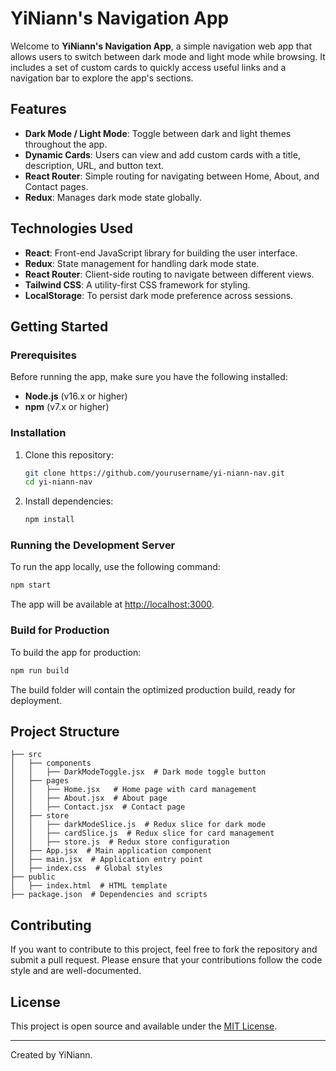 
# YiNiann's Navigation App

Welcome to **YiNiann's Navigation App**, a simple navigation web app that allows users to switch between dark mode and light mode while browsing. It includes a set of custom cards to quickly access useful links and a navigation bar to explore the app's sections.

## Features

- **Dark Mode / Light Mode**: Toggle between dark and light themes throughout the app.
- **Dynamic Cards**: Users can view and add custom cards with a title, description, URL, and button text.
- **React Router**: Simple routing for navigating between Home, About, and Contact pages.
- **Redux**: Manages dark mode state globally.


## Technologies Used

- **React**: Front-end JavaScript library for building the user interface.
- **Redux**: State management for handling dark mode state.
- **React Router**: Client-side routing to navigate between different views.
- **Tailwind CSS**: A utility-first CSS framework for styling.
- **LocalStorage**: To persist dark mode preference across sessions.

## Getting Started

### Prerequisites

Before running the app, make sure you have the following installed:

- **Node.js** (v16.x or higher)
- **npm** (v7.x or higher)

### Installation

1. Clone this repository:

   ```bash
   git clone https://github.com/yourusername/yi-niann-nav.git
   cd yi-niann-nav
   ```

2. Install dependencies:

   ```bash
   npm install
   ```

### Running the Development Server

To run the app locally, use the following command:

```bash
npm start
```

The app will be available at [http://localhost:3000](http://localhost:3000).

### Build for Production

To build the app for production:

```bash
npm run build
```

The build folder will contain the optimized production build, ready for deployment.

## Project Structure

```
├── src
│   ├── components
│   │   ├── DarkModeToggle.jsx  # Dark mode toggle button
│   ├── pages
│   │   ├── Home.jsx   # Home page with card management
│   │   ├── About.jsx  # About page
│   │   ├── Contact.jsx  # Contact page
│   ├── store
│   │   ├── darkModeSlice.js  # Redux slice for dark mode
│   │   ├── cardSlice.js  # Redux slice for card management
│   │   ├── store.js  # Redux store configuration
│   ├── App.jsx  # Main application component
│   ├── main.jsx  # Application entry point
│   ├── index.css  # Global styles
├── public
│   ├── index.html  # HTML template
├── package.json  # Dependencies and scripts
```

## Contributing

If you want to contribute to this project, feel free to fork the repository and submit a pull request. Please ensure that your contributions follow the code style and are well-documented.

## License

This project is open source and available under the [MIT License](LICENSE).

---

Created by YiNiann.
